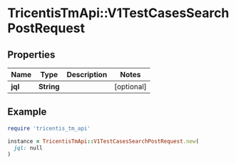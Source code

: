 # TricentisTmApi::V1TestCasesSearchPostRequest

## Properties

| Name | Type | Description | Notes |
| ---- | ---- | ----------- | ----- |
| **jql** | **String** |  | [optional] |

## Example

```ruby
require 'tricentis_tm_api'

instance = TricentisTmApi::V1TestCasesSearchPostRequest.new(
  jql: null
)
```

